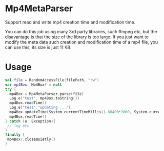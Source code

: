 # Mp4MetaParser
Support read and write mp4 creation time and modification time.

You can do this job using many 3rd party libraries, such ffmpeg etc, but the disavantage is that the size of the library is too large.
If you just want to modify the meta data such creation and modification time of a mp4 file, you can use this, its size is just 11 KB.

# Usage
```kotlin
val file = RandomAccessFile(filePath, "rw")
var mp4Box: Mp4Box? = null
try {
  mp4Box = Mp4MetaParser.parse(file)
  Log.e("test", mp4Box.toString())
  mp4Box.readTime()
  Log.e("test","updating ...")
  mp4Box.updateTime(System.currentTimeMillis()-86400*2000, System.currentTimeMillis()-86400*1000)
  mp4Box.readTime()
} catch (e: Exception){
 // log etc.
}
finally {
 mp4Box?.closeQuietly()
}
```
